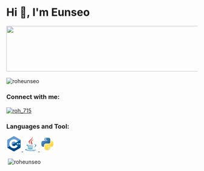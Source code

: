 <h1 align="left">Hi 👋, I'm Eunseo</h1>

<a href="https://github.com/devxb/gitanimals">
  <img
    src="https://render.gitanimals.org/lines/RohEunSeo"
    width="600"
    height="120"
  />
</a>
<p align="left"> <img src="https://komarev.com/ghpvc/?username=roheunseo&label=Profile%20views&color=0e75b6&style=flat" alt="roheunseo" /> </p>

<h3 align="left">Connect with me:</h3>
<p align="left">
<a href="https://instagram.com/roh_715" target="blank"><img align="center" src="https://raw.githubusercontent.com/rahuldkjain/github-profile-readme-generator/master/src/images/icons/Social/instagram.svg" alt="roh_715" height="30" width="40" /></a>
</p>



<h3 align="left">Languages and Tool:</h3>  
<p align="left"> <a href="https://www.w3schools.com/cpp/" target="_blank" rel="noreferrer"> <img src="https://raw.githubusercontent.com/devicons/devicon/master/icons/cplusplus/cplusplus-original.svg" alt="cplusplus" width="40" height="40"/> </a> <a href="https://www.java.com" target="_blank" rel="noreferrer"> <img src="https://raw.githubusercontent.com/devicons/devicon/master/icons/java/java-original.svg" alt="java" width="40" height="40"/> </a> <a href="https://www.python.org" target="_blank" rel="noreferrer"> <img src="https://raw.githubusercontent.com/devicons/devicon/master/icons/python/python-original.svg" alt="python" width="40" height="40"/> </a> </p>


<p>&nbsp;<img align="center" src="https://github-readme-stats.vercel.app/api?username=roheunseo&show_icons=true&locale=en" alt="roheunseo" /></p>




